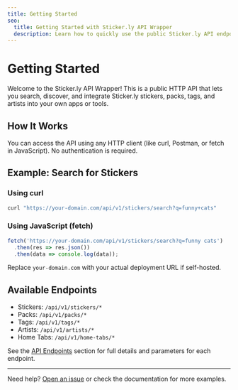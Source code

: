 ```yaml
---
title: Getting Started
seo:
  title: Getting Started with Sticker.ly API Wrapper
  description: Learn how to quickly use the public Sticker.ly API endpoints to search, discover, and integrate stickers and packs.
---
```


# Getting Started

Welcome to the Sticker.ly API Wrapper! This is a public HTTP API that lets you search, discover, and integrate Sticker.ly stickers, packs, tags, and artists into your own apps or tools.

## How It Works

You can access the API using any HTTP client (like curl, Postman, or fetch in JavaScript). No authentication is required.

## Example: Search for Stickers

### Using curl
```sh
curl "https://your-domain.com/api/v1/stickers/search?q=funny+cats"
```

### Using JavaScript (fetch)
```js
fetch('https://your-domain.com/api/v1/stickers/search?q=funny cats')
  .then(res => res.json())
  .then(data => console.log(data));
```

Replace `your-domain.com` with your actual deployment URL if self-hosted.

## Available Endpoints

- Stickers: `/api/v1/stickers/*`
- Packs: `/api/v1/packs/*`
- Tags: `/api/v1/tags/*`
- Artists: `/api/v1/artists/*`
- Home Tabs: `/api/v1/home-tabs/*`

See the [API Endpoints](/endpoints) section for full details and parameters for each endpoint.

---

Need help? [Open an issue](https://github.com/sergiooak/sticker-ly-api-wrapper/issues) or check the documentation for more examples.

